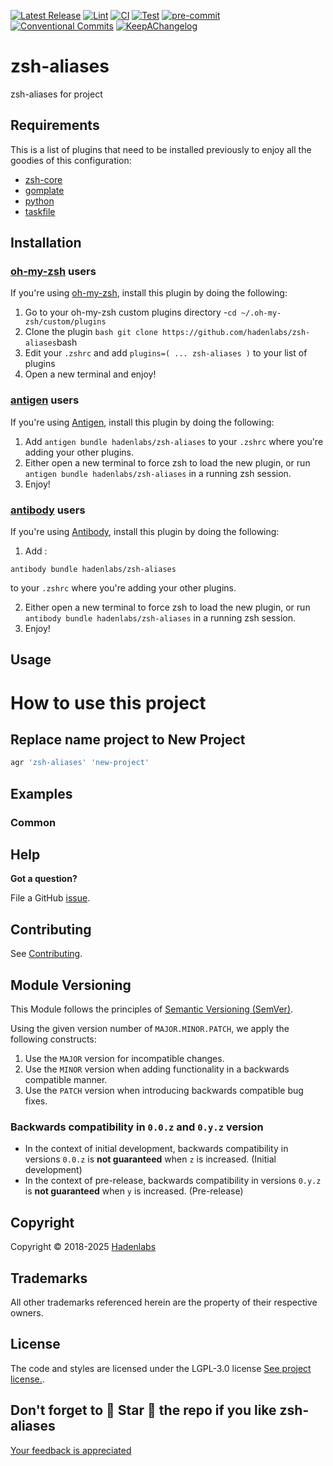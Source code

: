 <!--


  ** DO NOT EDIT THIS FILE
  **
  ** 1) Make all changes to `provision/generator/README.yaml`
  ** 2) Run`task readme` to rebuild this file.
  **
  ** (We maintain HUNDREDS of open source projects. This is how we maintain our sanity.)
  **


  -->

[![Latest Release](https://img.shields.io/github/release/luismayta/zsh-aliases)](https://github.com/luismayta/zsh-aliases/releases) [![Lint](https://img.shields.io/github/workflow/status/luismayta/zsh-aliases/lint-code)](https://github.com/luismayta/zsh-aliases/actions?workflow=lint-code) [![CI](https://img.shields.io/github/workflow/status/luismayta/zsh-aliases/ci)](https://github.com/luismayta/zsh-aliases/actions?workflow=ci) [![Test](https://img.shields.io/github/workflow/status/luismayta/zsh-aliases/test)](https://github.com/luismayta/zsh-aliases/actions?workflow=test) [![pre-commit](https://img.shields.io/badge/pre--commit-enabled-brightgreen?logo=pre-commit&logoColor=white)](https://github.com/pre-commit/pre-commit) [![Conventional Commits](https://img.shields.io/badge/Conventional%20Commits-1.0.0-yellow)](https://conventionalcommits.org) [![KeepAChangelog](https://img.shields.io/badge/changelog-Keep%20a%20Changelog%20v1.0.0-orange)](https://keepachangelog.com)

# zsh-aliases

zsh-aliases for project

## Requirements

This is a list of plugins that need to be installed previously to enjoy all the goodies of this configuration:

- [zsh-core](https://github.com/hadenlabs/zsh-core)
- [gomplate](https://github.com/hairyhenderson/gomplate)
- [python](https://www.python.org)
- [taskfile](https://github.com/go-task/task)

## Installation

<!-- Space: Projects -->
<!-- Parent: ZshPluginTemplate -->
<!-- Title: Installation Oh-My-Zsh ZshPluginTemplate -->
<!-- Label: ZshPluginTemplate -->
<!-- Label: Project -->
<!-- Label: Installation -->
<!-- Label: Oh-My-Zsh -->
<!-- Include: docs/disclaimer.md -->
<!-- Include: ac:toc -->

### [oh-my-zsh](https://github.com/ohmyzsh/ohmyzsh) users

If you're using [oh-my-zsh](https://github.com/ohmyzsh/ohmyzsh), install this plugin by doing the following:

1.  Go to your oh-my-zsh custom plugins directory -`cd ~/.oh-my-zsh/custom/plugins`
2.  Clone the plugin `bash git clone https://github.com/hadenlabs/zsh-aliases`bash
3.  Edit your `.zshrc` and add `plugins=( ... zsh-aliases )` to your list of plugins
4.  Open a new terminal and enjoy!
    <!-- Space: Projects -->
    <!-- Parent: ZshPluginTemplate -->
    <!-- Title: Installation Antigen ZshPluginTemplate -->
    <!-- Label: ZshPluginTemplate -->
    <!-- Label: Project -->
    <!-- Label: Installation -->
    <!-- Label: Antigen -->
    <!-- Include: docs/disclaimer.md -->
    <!-- Include: ac:toc -->

### [antigen](https://github.com/zsh-users/antigen) users

If you're using [Antigen](https://github.com/zsh-users/antigen), install this plugin by doing the following:

1.  Add `antigen bundle hadenlabs/zsh-aliases` to your `.zshrc` where you're adding your other plugins.
2.  Either open a new terminal to force zsh to load the new plugin, or run `antigen bundle hadenlabs/zsh-aliases` in a running zsh session.
3.  Enjoy!
    <!-- Space: Projects -->
    <!-- Parent: ZshPluginTemplate -->
    <!-- Title: Installation Antibody ZshPluginTemplate -->
    <!-- Label: ZshPluginTemplate -->
    <!-- Label: Project -->
    <!-- Label: Installation -->
    <!-- Include: docs/disclaimer.md -->
    <!-- Include: ac:toc -->

### [antibody](https://github.com/getantibody/antibody) users

If you're using [Antibody](https://github.com/getantibody/antibody), install this plugin by doing the following:

1.  Add :

```{.sourceCode .bash}
antibody bundle hadenlabs/zsh-aliases
```

to your `.zshrc` where you're adding your other plugins.

2.  Either open a new terminal to force zsh to load the new plugin, or run `antibody bundle hadenlabs/zsh-aliases` in a running zsh session.
3.  Enjoy!

## Usage

# How to use this project

## Replace name project to New Project

```bash
agr 'zsh-aliases' 'new-project'
```

## Examples

<!-- Space: Projects -->
<!-- Parent: ZshAliases -->
<!-- Title: Examples ZshAliases -->
<!-- Label: Examples -->
<!-- Include: ./../disclaimer.md -->
<!-- Include: ac:toc -->

### Common

## Help

**Got a question?**

File a GitHub [issue](https://github.com/luismayta/zsh-aliases/issues).

## Contributing

See [Contributing](./docs/contributing.md).

## Module Versioning

This Module follows the principles of [Semantic Versioning (SemVer)](https://semver.org/).

Using the given version number of `MAJOR.MINOR.PATCH`, we apply the following constructs:

1. Use the `MAJOR` version for incompatible changes.
1. Use the `MINOR` version when adding functionality in a backwards compatible manner.
1. Use the `PATCH` version when introducing backwards compatible bug fixes.

### Backwards compatibility in `0.0.z` and `0.y.z` version

- In the context of initial development, backwards compatibility in versions `0.0.z` is **not guaranteed** when `z` is increased. (Initial development)
- In the context of pre-release, backwards compatibility in versions `0.y.z` is **not guaranteed** when `y` is increased. (Pre-release)

## Copyright

Copyright © 2018-2025 [Hadenlabs](https://hadenlabs.com)

## Trademarks

All other trademarks referenced herein are the property of their respective owners.

## License

The code and styles are licensed under the LGPL-3.0 license [See project license.](LICENSE).

## Don't forget to 🌟 Star 🌟 the repo if you like zsh-aliases

[Your feedback is appreciated](https://github.com/luismayta/zsh-aliases/issues)


<!-- Security scan triggered at 2025-09-02 15:59:46 -->

<!-- Security scan triggered at 2025-09-09 06:05:22 -->
